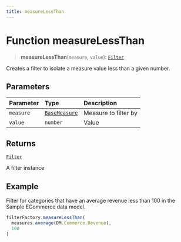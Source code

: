 ```yaml
---
title: measureLessThan
---
```


# Function measureLessThan

> **measureLessThan**(`measure`, `value`): [`Filter`](../../../interfaces/interface.Filter.md)

Creates a filter to isolate a measure value less than a given number.

## Parameters

| Parameter | Type | Description |
| :------ | :------ | :------ |
| `measure` | [`BaseMeasure`](../../../interfaces/interface.BaseMeasure.md) | Measure to filter by |
| `value` | `number` | Value |

## Returns

[`Filter`](../../../interfaces/interface.Filter.md)

A filter instance

## Example

Filter for categories that have an average revenue less than 100 in the Sample ECommerce data model.
```ts
filterFactory.measureLessThan(
  measures.average(DM.Commerce.Revenue),
  100
)
```
